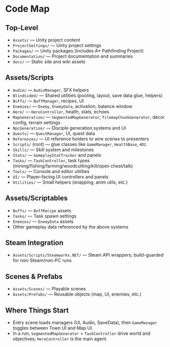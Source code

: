 # Code Map

## Top-Level
- `Assets/` — Unity project content
- `ProjectSettings/` — Unity project settings
- `Packages/` — Unity packages (includes A* Pathfinding Project)
- `Documentation/` — Project documentation and summaries
- `docs/` — Static site and wiki assets

## Assets/Scripts
- `Audio/` — `AudioManager`, SFX helpers
- `Blindsided/` — Shared utilities (pooling, layout, save data glue, helpers)
- `Buffs/` — `BuffManager`, recipes, UI
- `Enemies/` — `Enemy`, `EnemyData`, activation, balance window
- `Hero/` — `HeroController`, health, stats, echoes
- `MapGeneration/` — `SegmentedMapGenerator`, `TilemapChunkGenerator`, decor config, terrain settings
- `NpcGeneration/` — Disciple generation systems and UI
- `Quests/` — `QuestManager`, UI, quest data
- `References/` — UI reference holders to wire scenes to presenters
- `Scripts/` (root) — glue classes like `GameManager`, `HealthBase`, etc.
- `Skills/` — Skill system and milestones
- `Stats/` — `GameplayStatTracker` and panels
- `Tasks/` — `TaskController`, task types (mining/fishing/farming/woodcutting/kill/open chest/talk)
- `Tools/` — Console and editor utilities
- `UI/` — Player-facing UI controllers and panels
- `Utilities/` — Small helpers (snapping, anim utils, etc.)

## Assets/Scriptables
- `Buffs/` — `BuffRecipe` assets
- `Tasks/` — Task spawn settings
- `Enemies/` — `EnemyData` assets
- Other gameplay data referenced by the above systems

## Steam Integration
- `Assets/Scripts/Steamworks.NET/` — Steam API wrappers; build-guarded for non-Steam/non-PC runs

## Scenes & Prefabs
- `Assets/Scenes/` — Playable scenes
- `Assets/Prefabs/` — Reusable objects (map, UI, enemies, etc.)

## Where Things Start
- Entry scene loads managers (UI, Audio, SaveData), then `GameManager` toggles between Town UI and Map UI.
- In a run, `SegmentedMapGenerator` + `TaskController` drive world and objectives; `HeroController` is the main agent.